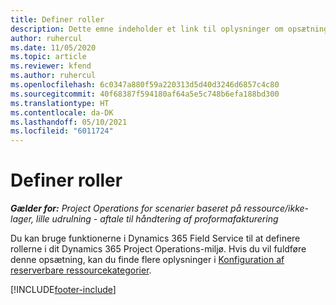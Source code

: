 ```yaml
---
title: Definer roller
description: Dette emne indeholder et link til oplysninger om opsætning af reserverbare ressourcekategorier.
author: ruhercul
ms.date: 11/05/2020
ms.topic: article
ms.reviewer: kfend
ms.author: ruhercul
ms.openlocfilehash: 6c0347a880f59a220313d5d40d3246d6857c4c80
ms.sourcegitcommit: 40f68387f594180af64a5e5c748b6efa188bd300
ms.translationtype: HT
ms.contentlocale: da-DK
ms.lasthandoff: 05/10/2021
ms.locfileid: "6011724"
---
```

# <a name="define-roles"></a>Definer roller

_**Gælder for:** Project Operations for scenarier baseret på ressource/ikke-lager, lille udrulning - aftale til håndtering af proformafakturering_

Du kan bruge funktionerne i Dynamics 365 Field Service til at definere rollerne i dit Dynamics 365 Project Operations-miljø. Hvis du vil fuldføre denne opsætning, kan du finde flere oplysninger i [Konfiguration af reserverbare ressourcekategorier](/dynamics365/field-service/set-up-bookable-resource-categories).


[!INCLUDE[footer-include](../includes/footer-banner.md)]